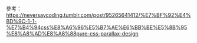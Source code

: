 參考：https://neversaycoding.tumblr.com/post/95265641412/%E7%BF%92%E4%BD%9C-1-1-%E7%B4%94css%E8%A6%96%E5%B7%AE%E6%BB%BE%E5%8B%95%E8%A8%AD%E8%A8%88pure-css-parallax-design